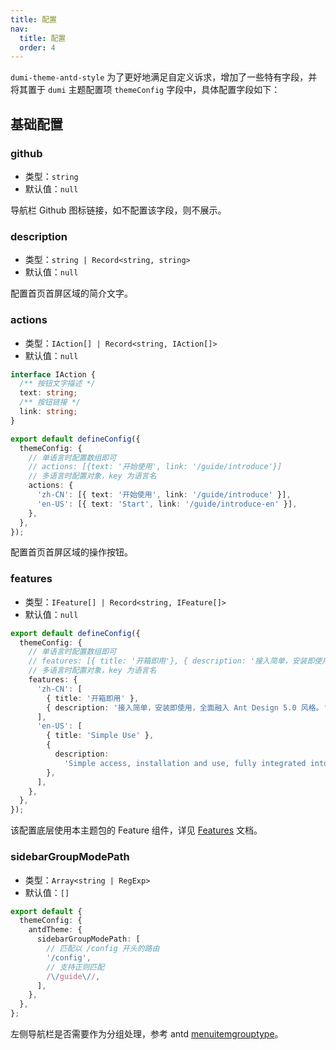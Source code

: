 ```yaml
---
title: 配置
nav:
  title: 配置
  order: 4
---
```


`dumi-theme-antd-style` 为了更好地满足自定义诉求，增加了一些特有字段，并将其置于 `dumi` 主题配置项 `themeConfig` 字段中，具体配置字段如下：

## 基础配置

### github

- 类型：`string`
- 默认值：`null`

导航栏 Github 图标链接，如不配置该字段，则不展示。

### description

- 类型：`string | Record<string, string>`
- 默认值：`null`

配置首页首屏区域的简介文字。

### actions

- 类型：`IAction[] | Record<string, IAction[]>`
- 默认值：`null`

```ts
interface IAction {
  /** 按钮文字描述 */
  text: string;
  /** 按钮链接 */
  link: string;
}

export default defineConfig({
  themeConfig: {
    // 单语言时配置数组即可
    // actions: [{text: '开始使用', link: '/guide/introduce'}]
    // 多语言时配置对象，key 为语言名
    actions: {
      'zh-CN': [{ text: '开始使用', link: '/guide/introduce' }],
      'en-US': [{ text: 'Start', link: '/guide/introduce-en' }],
    },
  },
});
```

配置首页首屏区域的操作按钮。

### features

- 类型：`IFeature[] | Record<string, IFeature[]>`
- 默认值：`null`

```ts
export default defineConfig({
  themeConfig: {
    // 单语言时配置数组即可
    // features: [{ title: '开箱即用'}, { description: '接入简单，安装即使用，全面融入 Ant Design 5.0 风格。'}]
    // 多语言时配置对象，key 为语言名
    features: {
      'zh-CN': [
        { title: '开箱即用' },
        { description: '接入简单，安装即使用，全面融入 Ant Design 5.0 风格。' },
      ],
      'en-US': [
        { title: 'Simple Use' },
        {
          description:
            'Simple access, installation and use, fully integrated into Ant Design 5.0 style.',
        },
      ],
    },
  },
});
```

该配置底层使用本主题包的 Feature 组件，详见 [Features](/components/features) 文档。

### sidebarGroupModePath

- 类型：`Array<string | RegExp>`
- 默认值：`[]`

```ts
export default {
  themeConfig: {
    antdTheme: {
      sidebarGroupModePath: [
        // 匹配以 /config 开头的路由
        '/config',
        // 支持正则匹配
        /\/guide\//,
      ],
    },
  },
};
```

左侧导航栏是否需要作为分组处理，参考 antd [menuitemgrouptype][antd-menuitemgrouptype-url]。

[antd-menuitemgrouptype-url]: https://ant.design/components/menu-cn#menuitemgrouptype---
